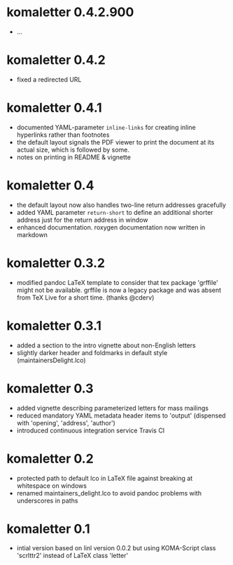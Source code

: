# komaletter 0.4.2.900
  * ...

# komaletter 0.4.2
  * fixed a redirected URL
  
# komaletter 0.4.1
  * documented YAML-parameter `inline-links` for creating inline hyperlinks rather than footnotes
  * the default layout signals the PDF viewer to print the document at its actual size, which is followed by some.
  * notes on printing in README & vignette
  
# komaletter 0.4
  * the default layout now also handles two-line return addresses gracefully
  * added YAML parameter `return-short` to define an additional shorter address 
    just for the return address in window  
  * enhanced documentation. roxygen documentation now written in markdown

# komaletter 0.3.2
  * modified pandoc LaTeX template to consider that tex package 'grffile' might not be available. grffile is now a legacy package and was absent from TeX Live for a short time. (thanks @cderv)

# komaletter 0.3.1
  * added a section to the intro vignette about non-English letters
  * slightly darker header and foldmarks in default style (maintainersDelight.lco)
  
# komaletter 0.3
  * added vignette describing parameterized letters for mass mailings
  * reduced mandatory YAML metadata header items to 'output' (dispensed with 'opening', 'address', 'author')
  * introduced continuous integration service Travis CI

# komaletter 0.2
  * protected path to default lco in LaTeX file against breaking at whitespace on windows
  * renamed maintainers_delight.lco to avoid pandoc problems with underscores in paths

# komaletter 0.1
  * intial version based on linl version 0.0.2 but using KOMA-Script class 'scrlttr2' instead of LaTeX class 'letter'
